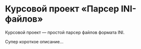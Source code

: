 # Курсовой проект «Парсер INI-файлов»

Курсовой проект — простой парсер файлов формата INI.

Супер короткое описание...
